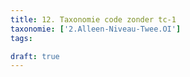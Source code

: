 ```yaml
---
title: 12. Taxonomie code zonder tc-1
taxonomie: ['2.Alleen-Niveau-Twee.OI']
tags:

draft: true 
---
```

